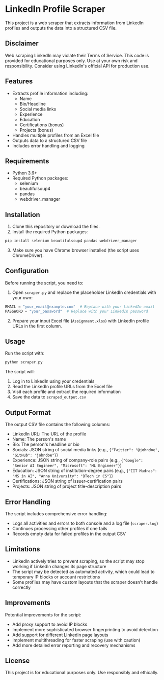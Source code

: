 # LinkedIn Profile Scraper

This project is a web scraper that extracts information from LinkedIn profiles and outputs the data into a structured CSV file.

## Disclaimer

Web scraping LinkedIn may violate their Terms of Service. This code is provided for educational purposes only. Use at your own risk and responsibility. Consider using LinkedIn's official API for production use.

## Features

- Extracts profile information including:
  - Name
  - Bio/Headline
  - Social media links
  - Experience
  - Education
  - Certifications (bonus)
  - Projects (bonus)
- Handles multiple profiles from an Excel file
- Outputs data to a structured CSV file
- Includes error handling and logging

## Requirements

- Python 3.6+
- Required Python packages:
  - selenium
  - beautifulsoup4
  - pandas
  - webdriver_manager

## Installation

1. Clone this repository or download the files.
2. Install the required Python packages:

```bash
pip install selenium beautifulsoup4 pandas webdriver_manager
```

3. Make sure you have Chrome browser installed (the script uses ChromeDriver).

## Configuration

Before running the script, you need to:

1. Open `scraper.py` and replace the placeholder LinkedIn credentials with your own:

```python
EMAIL = "your_email@example.com"  # Replace with your LinkedIn email
PASSWORD = "your_password"  # Replace with your LinkedIn password
```

2. Prepare your input Excel file (`Assignment.xlsx`) with LinkedIn profile URLs in the first column.

## Usage

Run the script with:

```bash
python scraper.py
```

The script will:
1. Log in to LinkedIn using your credentials
2. Read the LinkedIn profile URLs from the Excel file
3. Visit each profile and extract the required information
4. Save the data to `scraped_output.csv`

## Output Format

The output CSV file contains the following columns:

- LinkedIn URL: The URL of the profile
- Name: The person's name
- Bio: The person's headline or bio
- Socials: JSON string of social media links (e.g., `{"Twitter": "@johndoe", "GitHub": "johndoe"}`)
- Experience: JSON string of company-role pairs (e.g., `{"Google": "Senior AI Engineer", "Microsoft": "ML Engineer"}`)
- Education: JSON string of institution-degree pairs (e.g., `{"IIT Madras": "MS in AI", "Anna University": "BTech in CS"}`)
- Certifications: JSON string of issuer-certification pairs
- Projects: JSON string of project title-description pairs

## Error Handling

The script includes comprehensive error handling:

- Logs all activities and errors to both console and a log file (`scraper.log`)
- Continues processing other profiles if one fails
- Records empty data for failed profiles in the output CSV

## Limitations

- LinkedIn actively tries to prevent scraping, so the script may stop working if LinkedIn changes its page structure
- The script may be detected as automated activity, which could lead to temporary IP blocks or account restrictions
- Some profiles may have custom layouts that the scraper doesn't handle correctly

## Improvements

Potential improvements for the script:

- Add proxy support to avoid IP blocks
- Implement more sophisticated browser fingerprinting to avoid detection
- Add support for different LinkedIn page layouts
- Implement multithreading for faster scraping (use with caution)
- Add more detailed error reporting and recovery mechanisms

## License

This project is for educational purposes only. Use responsibly and ethically.
